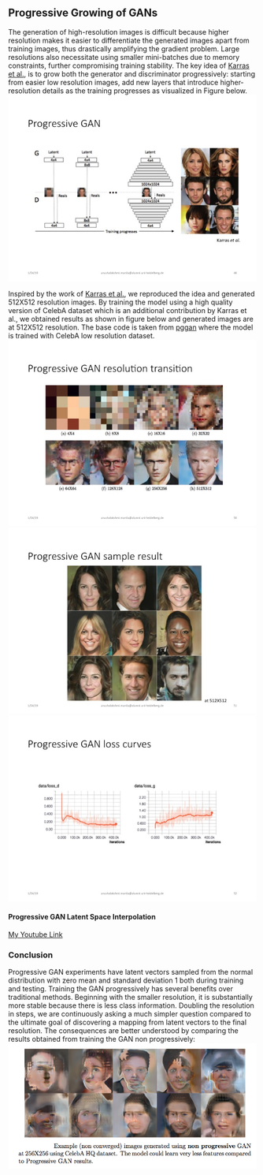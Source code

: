 ## Progressive Growing of GANs
The generation of high-resolution images is difficult because higher resolution makes it easier to differentiate the generated images apart from training images, thus drastically amplifying the gradient problem. Large resolutions also necessitate using smaller mini-batches due to memory constraints, further compromising training stability. The key idea of [Karras et al.](https://arxiv.org/abs/1710.10196), is to grow both the generator and discriminator progressively: starting from easier low resolution images, add new layers that introduce higher-resolution details as the training progresses as visualized in Figure below.
![](https://github.com/AnushaManila/Master-Thesis/blob/master/05_Thesis_Slides/Slide46.jpg)

Inspired by the work of [Karras et al.](https://arxiv.org/abs/1710.10196), we reproduced the idea and generated 512X512 resolution images. By training the model using a high quality version of CelebA dataset which is an additional contribution by Karras et al., we obtained results as shown in figure below and generated images are at 512X512 resolution. The base code is taken from [pggan](https://github.com/nashory/pggan-pytorch.git) where the model is trained with CelebA low resolution dataset.
![](https://github.com/AnushaManila/Master-Thesis/blob/master/05_Thesis_Slides/Slide50.jpg)
![](https://github.com/AnushaManila/Master-Thesis/blob/master/05_Thesis_Slides/Slide51.jpg)
![](https://github.com/AnushaManila/Master-Thesis/blob/master/05_Thesis_Slides/Slide52.jpg)

#### Progressive GAN Latent Space Interpolation
[My Youtube Link](https://www.youtube.com/playlist?list=PLXWEtY4zQuFJ9v5SeitUW1VoyWw_338Hg)

### Conclusion
Progressive GAN experiments have latent vectors sampled from the normal distribution with zero mean and standard deviation 1 both during training and testing. Training the GAN progressively has several benefits over traditional methods. Beginning with the smaller resolution, it is substantially more stable because there is less class information. Doubling the resolution in steps, we are continuously asking a much simpler question compared to the ultimate goal of discovering a mapping from latent vectors to the final resolution. The consequences are better understood by comparing the results obtained from training the GAN non progressively:
![](https://github.com/AnushaManila/Master-Thesis/blob/master/04_ProgressiveGAN/non_progressive_GAN_256.png)
